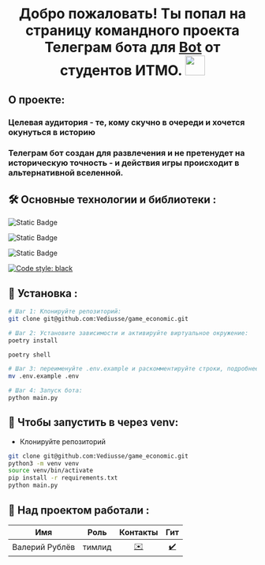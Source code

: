 

<h1 align="center">Добро пожаловать! Ты попал на страницу командного проекта Телеграм бота для <a href="" target="_blank">Bot</a> от студентов ИТМО. <img src="https://github.com/blackcater/blackcater/raw/main/images/Hi.gif" height="40"/></h1>

## О проекте:
### Целевая аудитория - те, кому скучно в очереди и хочется окунуться в историю 
### Телеграм бот создан для развлечения и не претенудет на историческую точность - и действия игры происходит в альтернативной вселенной.

## :hammer_and_wrench: Основные технологии и библиотеки :
![Static Badge](https://img.shields.io/badge/python-3.11-blue)

![Static Badge](https://img.shields.io/badge/aiogram-3.1.1-blue)

![Static Badge](https://img.shields.io/badge/jinja2-3.1.2-blue)


[![Code style: black](https://img.shields.io/badge/code%20style-black-000000.svg)](https://github.com/psf/black)

## :floppy_disk: Установка :

```bash
# Шаг 1: Клонируйте репозиторий:
git clone git@github.com:Vediusse/game_economic.git

# Шаг 2: Установите зависимости и активируйте виртуальное окружение:
poetry install

poetry shell

# Шаг 3: переименуйте .env.example и раскомментируйте строки, подробнее в самом .env
mv .env.example .env

# Шаг 4: Запуск бота:
python main.py

```
## :whale: Чтобы запустить в через venv:
- Клонируйте репозиторий
```bash
git clone git@github.com:Vediusse/game_economic.git
python3 -m venv venv
source venv/bin/activate
pip install -r requirements.txt
python main.py

```


## :juggling_person: Над проектом работали :

| Имя | Роль | Контакты | Гит |
| - | :-: | :-: | :-: |
| Валерий Рублёв | тимлид | <a href="https://t.me/weddiusse" target="_blank"> :envelope:</a>  | <a href="https://github.com/Vediusse" target="_blank"> :heavy_check_mark:</a> |
